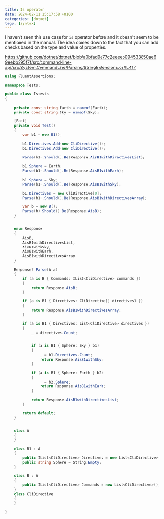 ```yaml
---
title: Is operator
date: 2024-02-11 15:17:58 +0100
categories: [dotnet]
tags: [syntax]
---
```


I haven't seen this use case for `is` operator before and it doesn't seem to be mentioned in the manual. The idea comes down to the fact that you can add checks based on the type and value of properties.  

<https://github.com/dotnet/dotnet/blob/a0bfad9e77c2eeeeb094533850ae69eebb295f7f/src/command-line-api/src/System.CommandLine/Parsing/StringExtensions.cs#L417>

```csharp
using FluentAssertions;

namespace Tests;

public class Istests
{
    
    private const string Earth = nameof(Earth);
    private const string Sky = nameof(Sky);

    [Fact]
    private void Test()
    {
        var b1 = new B1();
     
        b1.Directives.Add(new CliDirective());
        b1.Directives.Add(new CliDirective());

        Parse(b1).Should().Be(Response.AisB1withDirectivesList);
        
        b1.Sphere = Earth;
        Parse(b1).Should().Be(Response.AisB1withEarh);
        
        b1.Sphere = Sky;
        Parse(b1).Should().Be(Response.AisB1withSky);

        b1.Directives = new CliDirective[0];
        Parse(b1).Should().Be(Response.AisB1withDirectivesArray);

        var b = new B();
        Parse(b).Should().Be(Response.AisB);
    }


    enum Response
    {
        AisB,
        AisB1withDirectivesList,
        AisB1withSky,
        AisB1withEarh,
        AisB1withDirectivesArray
    }

    Response? Parse(A a)
    {
        if (a is B { Commands: IList<CliDirective> commands })
        {
            return Response.AisB;
        }

        if (a is B1 { Directives: CliDirective[] directives1 })
        {
            return Response.AisB1withDirectivesArray;
        }

        if (a is B1 { Directives: List<CliDirective> directives })
        {
            _ = directives.Count;


            if (a is B1 { Sphere: Sky } b1)
            {
                _ = b1.Directives.Count;
                return Response.AisB1withSky;
            }

            if (a is B1 { Sphere: Earth } b2)
            {
                _ = b2.Sphere;
                return Response.AisB1withEarh;
            }

            return Response.AisB1withDirectivesList;
        }

        return default;
    }


    class A
    {
    }

    class B1 : A
    {
        public IList<CliDirective> Directives = new List<CliDirective>();
        public string Sphere = String.Empty;
    }

    class B : A
    {
        public IList<CliDirective> Commands = new List<CliDirective>();
    }
    class CliDirective
    {
    }

}

```